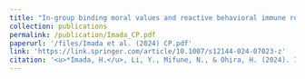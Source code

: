 ```yaml
---
title: "In-group binding moral values and reactive behavioral immune responses"
collection: publications
permalink: /publication/Imada_CP.pdf
paperurl: '/files/Imada et al. (2024) CP.pdf'
link: 'https://link.springer.com/article/10.1007/s12144-024-07023-z'
citation: '<u>*Imada, H.</u>, Li, Y., Mifune, N., & Ohira, H. (2024). In-group binding moral values and reactive behavioral immune responses <em>Current Psychology</em>, 43(46), 35471-35477. https://doi.org/10.1007/s12144-024-07023-z'
---
```


